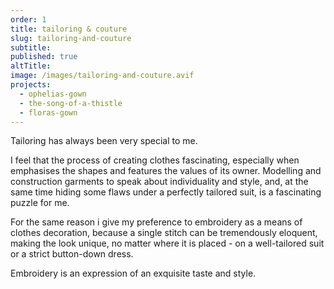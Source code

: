 ```yaml
---
order: 1
title: tailoring & couture
slug: tailoring-and-couture
subtitle:
published: true
altTitle:
image: /images/tailoring-and-couture.avif
projects:
  - ophelias-gown
  - the-song-of-a-thistle
  - floras-gown
---
```


Tailoring has always been very special to me.

I feel that the process of creating clothes fascinating, especially when emphasises the shapes and features the values of its owner. Modelling and construction garments to speak about individuality and style, and, at the same time hiding some flaws under a perfectly tailored suit, is a fascinating puzzle for me.

For the same reason i give my preference to embroidery as a means of clothes decoration, because a single stitch can be tremendously eloquent, making the look unique, no matter where it is placed - on a well-tailored suit or a strict button-down dress.

Embroidery is an expression of an exquisite taste and style.
